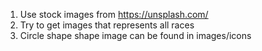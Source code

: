 1. Use stock images from https://unsplash.com/
2. Try to get images that represents all races
3. Circle shape shape image can be found in images/icons
